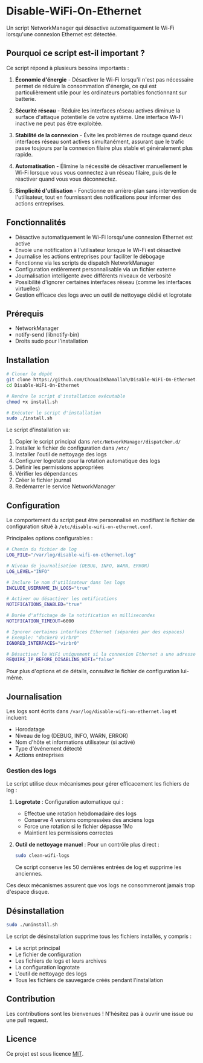 # Disable-WiFi-On-Ethernet

Un script NetworkManager qui désactive automatiquement le Wi-Fi lorsqu'une connexion Ethernet est détectée.

## Pourquoi ce script est-il important ?

Ce script répond à plusieurs besoins importants :

1. **Économie d'énergie** - Désactiver le Wi-Fi lorsqu'il n'est pas nécessaire permet de réduire la consommation d'énergie, ce qui est particulièrement utile pour les ordinateurs portables fonctionnant sur batterie.

2. **Sécurité réseau** - Réduire les interfaces réseau actives diminue la surface d'attaque potentielle de votre système. Une interface Wi-Fi inactive ne peut pas être exploitée.

3. **Stabilité de la connexion** - Évite les problèmes de routage quand deux interfaces réseau sont actives simultanément, assurant que le trafic passe toujours par la connexion filaire plus stable et généralement plus rapide.

4. **Automatisation** - Élimine la nécessité de désactiver manuellement le Wi-Fi lorsque vous vous connectez à un réseau filaire, puis de le réactiver quand vous vous déconnectez.

5. **Simplicité d'utilisation** - Fonctionne en arrière-plan sans intervention de l'utilisateur, tout en fournissant des notifications pour informer des actions entreprises.

## Fonctionnalités

- Désactive automatiquement le Wi-Fi lorsqu'une connexion Ethernet est active
- Envoie une notification à l'utilisateur lorsque le Wi-Fi est désactivé
- Journalise les actions entreprises pour faciliter le débogage
- Fonctionne via les scripts de dispatch NetworkManager
- Configuration entièrement personnalisable via un fichier externe
- Journalisation intelligente avec différents niveaux de verbosité
- Possibilité d'ignorer certaines interfaces réseau (comme les interfaces virtuelles)
- Gestion efficace des logs avec un outil de nettoyage dédié et logrotate

## Prérequis

- NetworkManager
- notify-send (libnotify-bin)
- Droits sudo pour l'installation

## Installation

```bash
# Cloner le dépôt
git clone https://github.com/ChouaibKhamallah/Disable-WiFi-On-Ethernet.git
cd Disable-WiFi-On-Ethernet

# Rendre le script d'installation exécutable
chmod +x install.sh

# Exécuter le script d'installation
sudo ./install.sh
```

Le script d'installation va:
1. Copier le script principal dans `/etc/NetworkManager/dispatcher.d/`
2. Installer le fichier de configuration dans `/etc/`
3. Installer l'outil de nettoyage des logs
4. Configurer logrotate pour la rotation automatique des logs
5. Définir les permissions appropriées
6. Vérifier les dépendances
7. Créer le fichier journal
8. Redémarrer le service NetworkManager

## Configuration

Le comportement du script peut être personnalisé en modifiant le fichier de configuration situé à `/etc/disable-wifi-on-ethernet.conf`.

Principales options configurables :

```bash
# Chemin du fichier de log
LOG_FILE="/var/log/disable-wifi-on-ethernet.log"

# Niveau de journalisation (DEBUG, INFO, WARN, ERROR)
LOG_LEVEL="INFO"

# Inclure le nom d'utilisateur dans les logs
INCLUDE_USERNAME_IN_LOGS="true"

# Activer ou désactiver les notifications
NOTIFICATIONS_ENABLED="true"

# Durée d'affichage de la notification en millisecondes
NOTIFICATION_TIMEOUT=6000

# Ignorer certaines interfaces Ethernet (séparées par des espaces)
# Exemple: "docker0 virbr0"
IGNORED_INTERFACES="virbr0"

# Désactiver le WiFi uniquement si la connexion Ethernet a une adresse IP
REQUIRE_IP_BEFORE_DISABLING_WIFI="false"
```

Pour plus d'options et de détails, consultez le fichier de configuration lui-même.

## Journalisation

Les logs sont écrits dans `/var/log/disable-wifi-on-ethernet.log` et incluent:
- Horodatage
- Niveau de log (DEBUG, INFO, WARN, ERROR)
- Nom d'hôte et informations utilisateur (si activé)
- Type d'événement détecté
- Actions entreprises

### Gestion des logs

Le script utilise deux mécanismes pour gérer efficacement les fichiers de log :

1. **Logrotate** : Configuration automatique qui :
   - Effectue une rotation hebdomadaire des logs
   - Conserve 4 versions compressées des anciens logs
   - Force une rotation si le fichier dépasse 1Mo
   - Maintient les permissions correctes

2. **Outil de nettoyage manuel** : Pour un contrôle plus direct :
   ```bash
   sudo clean-wifi-logs
   ```
   Ce script conserve les 50 dernières entrées de log et supprime les anciennes.

Ces deux mécanismes assurent que vos logs ne consommeront jamais trop d'espace disque.

## Désinstallation

```bash
sudo ./uninstall.sh
```

Le script de désinstallation supprime tous les fichiers installés, y compris :
- Le script principal
- Le fichier de configuration
- Les fichiers de logs et leurs archives
- La configuration logrotate
- L'outil de nettoyage des logs
- Tous les fichiers de sauvegarde créés pendant l'installation

## Contribution

Les contributions sont les bienvenues ! N'hésitez pas à ouvrir une issue ou une pull request.

## Licence

Ce projet est sous licence [MIT](LICENSE).